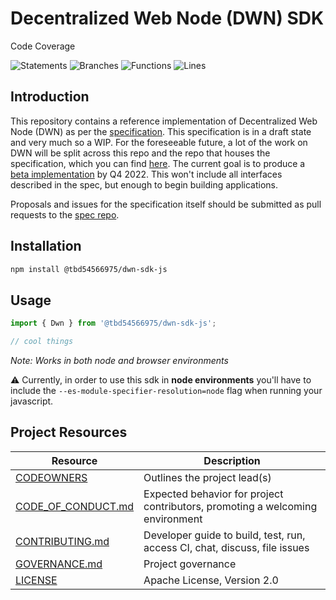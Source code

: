 # Decentralized Web Node (DWN) SDK

Code Coverage

![Statements](https://img.shields.io/badge/statements-91.29%25-brightgreen.svg?style=flat) ![Branches](https://img.shields.io/badge/branches-88.97%25-yellow.svg?style=flat) ![Functions](https://img.shields.io/badge/functions-87.75%25-yellow.svg?style=flat) ![Lines](https://img.shields.io/badge/lines-91.29%25-brightgreen.svg?style=flat)

## Introduction

This repository contains a reference implementation of Decentralized Web Node (DWN) as per the [specification](https://identity.foundation/decentralized-web-node/spec/). This specification is in a draft state and very much so a WIP. For the foreseeable future, a lot of the work on DWN will be split across this repo and the repo that houses the specification, which you can find [here](https://github.com/decentralized-identity/decentralized-web-node). The current goal is to produce a [beta implementation](https://github.com/TBD54566975/dwn-sdk-js/milestone/1) by Q4 2022. This won't include all interfaces described in the spec, but enough to begin building applications.


Proposals and issues for the specification itself should be submitted as pull requests to the [spec repo](https://github.com/decentralized-identity/decentralized-web-node).

## Installation
```bash
npm install @tbd54566975/dwn-sdk-js
```

## Usage
```javascript
import { Dwn } from '@tbd54566975/dwn-sdk-js';

// cool things
```
_Note: Works in both node and browser environments_

⚠ Currently, in order to use this sdk in **node environments** you'll have to include the `--es-module-specifier-resolution=node` flag when running your javascript. 

## Project Resources

| Resource                                   | Description                                                                   |
| ------------------------------------------ | ----------------------------------------------------------------------------- |
| [CODEOWNERS](https://github.com/TBD54566975/dwn-sdk-js/blob/main/CODEOWNERS)                 | Outlines the project lead(s)                                                  |
| [CODE_OF_CONDUCT.md](https://github.com/TBD54566975/dwn-sdk-js/blob/main/CODE_OF_CONDUCT.md) | Expected behavior for project contributors, promoting a welcoming environment |
| [CONTRIBUTING.md](https://github.com/TBD54566975/dwn-sdk-js/blob/main/CONTRIBUTING.md)       | Developer guide to build, test, run, access CI, chat, discuss, file issues    |
| [GOVERNANCE.md](https://github.com/TBD54566975/dwn-sdk-js/blob/main/GOVERNANCE.md)           | Project governance                                                            |
| [LICENSE](https://github.com/TBD54566975/dwn-sdk-js/blob/main/LICENSE)                       | Apache License, Version 2.0                                                   |

